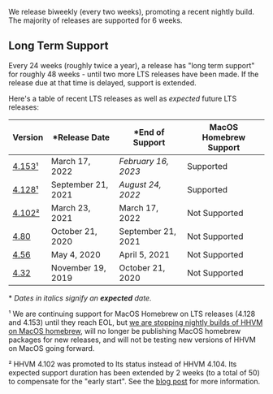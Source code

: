 We release biweekly (every two weeks), promoting a recent
nightly build. The majority of releases are supported for 6 weeks.

## Long Term Support

Every 24 weeks (roughly twice a year), a release has "long term support" for
roughly 48 weeks - until two more LTS releases have been made. If the release
due at that time is delayed, support is extended.

Here's a table of recent LTS releases as well as *expected* future LTS releases:

| Version |    \*Release Date       |    \*End of Support       |      MacOS Homebrew Support       |
| ------- | ----------------------- | ------------------------- | --------------------------------- |
| [4.153¹](https://hhvm.com/blog/2022/03/17/hhvm-4.153.html) | March 17, 2022        | *February 16, 2023*      | Supported     |
| [4.128¹](https://hhvm.com/blog/2021/09/21/hhvm-4.128.html) | September 21, 2021    | *August 24, 2022*        | Supported     |
| [4.102²](https://hhvm.com/blog/2021/03/23/hhvm-4.102.html) | March 23, 2021        | March 17, 2022           | Not Supported |
| [4.80](https://hhvm.com/blog/2020/10/21/hhvm-4.80.html)    | October 21, 2020      | September 21, 2021       | Not Supported |
| [4.56](https://hhvm.com/blog/2020/05/04/hhvm-4.56.html)    | May 4, 2020           | April 5, 2021            | Not Supported |
| [4.32](https://hhvm.com/blog/2019/11/19/hhvm-4.32.html)    | November 19, 2019     | October 21, 2020         | Not Supported |


\* *Dates in italics signify an **expected** date.*

¹ We are continuing support for MacOS Homebrew on LTS releases (4.128 and 4.153) until they reach EOL, but [we are stopping nightly builds of HHVM on MacOS homebrew](https://hhvm.com/blog/2022/06/17/deprecating-homebrew.html), will no longer be publishing MacOS homebrew packages for new releases, and will not be testing new versions of HHVM on MacOS going forward.

² HHVM 4.102 was promoted to lts status instead of HHVM 4.104. Its expected support duration has been extended by 2 weeks (to a total of 50) to compensate for the "early start". See the [blog post](https://hhvm.com/blog/2021/03/29/extending-hhvm-4.102-support.html) for more information.